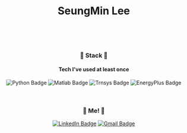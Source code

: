 <div align="center">

  # **SeungMin Lee**
  </br>
  </br>
  </br>
  
### 📌 Stack 📌 
  #### Tech I've used at least once
![Python Badge](https://img.shields.io/badge/Python-blue?style=flat-square&logo=Python&logoColor=white) ![Matlab Badge](http://img.shields.io/badge/-Matlab-1478CD?style=flat-square) ![Trnsys Badge](http://img.shields.io/badge/-Trnsys-red?style=flat-square) ![EnergyPlus Badge](http://img.shields.io/badge/-EnergyPlus-orange?style=flat-square)</br>
</br>
</br>

### 🌱 Me! 🌱 
[![LinkedIn Badge](http://img.shields.io/badge/-LinkedIn-0072b1?style=flat-square&logo=linkedin&link=https://www.linkedin.com/in/seugnmin-lee-61a2271b9/)](https://www.linkedin.com/in/seugnmin-lee-61a2271b9/) [![Gmail Badge](https://img.shields.io/badge/Gmail-d14836?style=flat-square&logo=Gmail&logoColor=white&link=mailto:leemin3713@gmail.com)](mailto:leemin3713@gmail.com)
</div>
